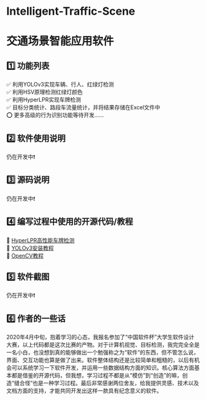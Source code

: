 # Intelligent-Traffic-Scene 
# 交通场景智能应用软件

## 1️⃣ 功能列表
✅ 利用YOLOv3实现车辆、行人、红绿灯检测  
✅ 利用HSV原理检测红绿灯颜色  
✅ 利用HyperLPR实现车牌检测  
✅ 目标分类统计、路段车流量统计，并将结果存储在Excel文件中  
⭕ 更多高级的行为识别功能等待开发......  


## 2️⃣ 软件使用说明
仍在开发中❗


## 3️⃣ 源码说明
仍在开发中❗


## 4️⃣ 编写过程中使用的开源代码/教程
🚩 [HyperLPR高性能车牌检测](https://github.com/zeusees/HyperLPR)  
🚩 [YOLOv3安装教程](https://www.bilibili.com/video/BV1r5411t7Db)  
🚩 [OpenCV教程](https://www.bilibili.com/video/BV1oJ411D71z)


## 5️⃣ 软件截图
仍在开发中❗


## 6️⃣ 作者的一些话
2020年4月中旬，抱着学习的心态，我报名参加了“中国软件杯”大学生软件设计大赛，以上代码都是这次比赛的产物。对于计算机视觉、目标检测，我完完全全是一名小白，也没想到真的能够做出一个勉强称之为“软件”的东西，但不管怎么说，界面、交互功能也算是做了出来。软件整体结构还是比较简单和粗糙的，以后有机会可以系统学习一下软件开发，并运用一些数据结构方面的知识。核心算法方面基本都是借鉴的开源代码，但我想，学习过程不都是从“模仿”到“创造”的嘛，创造“缝合怪”也是一种学习过程。最后非常感谢两位舍友，给我提供灵感、技术以及文档方面的支持，才能共同开发出这样一款具有纪念意义的软件。